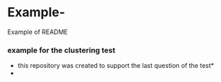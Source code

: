 # Example-
Example of README 
### example for the clustering test
* this repository was created to support the last question of the test*
* 
